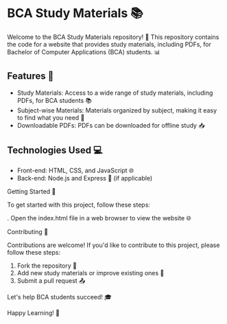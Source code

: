  # BCA Study Materials 📚


Welcome to the BCA Study Materials repository! 🎉 This repository contains the code for a website that provides study materials, including PDFs, for Bachelor of Computer Applications (BCA) students. 📊

## Features 📝


- Study Materials: Access to a wide range of study materials, including PDFs, for BCA students 📚
- Subject-wise Materials: Materials organized by subject, making it easy to find what you need 📁
- Downloadable PDFs: PDFs can be downloaded for offline study 📥

## Technologies Used 💻


- Front-end: HTML, CSS, and JavaScript 🌐
- Back-end: Node.js and Express 🚀 (if applicable)

Getting Started 🚀


To get started with this project, follow these steps:

. Open the index.html file in a web browser to view the website 🌐

Contributing 🤝


Contributions are welcome! If you'd like to contribute to this project, please follow these steps:

1. Fork the repository 🍴
2. Add new study materials or improve existing ones 📝
3. Submit a pull request 📤

Let's help BCA students succeed! 🎓

Happy Learning! 📖